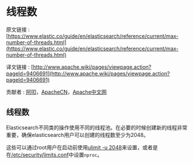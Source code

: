 # 线程数

原文链接 : [https://www.elastic.co/guide/en/elasticsearch/reference/current/max-number-of-threads.html](https://www.elastic.co/guide/en/elasticsearch/reference/current/max-number-of-threads.html)

译文链接 : [http://www.apache.wiki/pages/viewpage.action?pageId=9406691](http://www.apache.wiki/pages/viewpage.action?pageId=9406691)

贡献者 : [阿叩](/display/~luanqing)，[ApacheCN](/display/~apachecn)，[Apache中文网](/display/~apachechina)

## 线程数

Elasticsearch不同类的操作使用不同的线程池。在必要的时候创建新的线程非常重要，确保elasticsearch用户可以创建的线程数至少为2048。

这些可以通过root用户在启动前使用[ulimit -u 2048](https://github.com/aqlu/elasticsearch-reference-cn/blob/master/Setup_Elasticsearch/Important_System_Configuration/Configuring_system_settings.md#ulimit)来设置，或者是在[/etc/security/limits.conf](https://github.com/aqlu/elasticsearch-reference-cn/blob/master/Setup_Elasticsearch/Important_System_Configuration/Configuring_system_settings.md#limits.conf)中设置`nproc`。